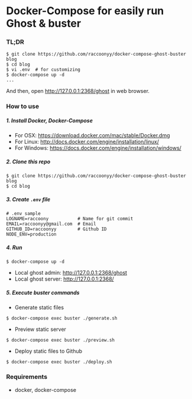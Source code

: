 # Docker-Compose for easily run Ghost & buster

### TL;DR

```
$ git clone https://github.com/raccoonyy/docker-compose-ghost-buster blog
$ cd blog
$ vi .env  # for customizing
$ docker-compose up -d
...
```

And then, open http://127.0.0.1:2368/ghost in web browser.

### How to use

##### 1. Install Docker, Docker-Compose

- For OSX: https://download.docker.com/mac/stable/Docker.dmg
- For Linux: http://docs.docker.com/engine/installation/linux/
- For Windows: https://docs.docker.com/engine/installation/windows/

##### 2. Clone this repo

```
$ git clone https://github.com/raccoonyy/docker-compose-ghost-buster blog
$ cd blog
```

##### 3. Create `.env` file

```
# .env sample
LOGNAME=raccoony           # Name for git commit
EMAIL=raccoonyy@gmail.com  # Email
GITHUB_ID=raccoonyy        # Github ID
NODE_ENV=production
```

##### 4. Run

```
$ docker-compose up -d
```

- Local ghost admin: http://127.0.0.1:2368/ghost
- Local ghost server: http://127.0.0.1:2368/

##### 5. Execute buster commands

- Generate static files
```
$ docker-compose exec buster ./generate.sh
```

- Preview static server
```
$ docker-compose exec buster ./preview.sh
```

- Deploy static files to Github
```
$ docker-compose exec buster ./deploy.sh
```

### Requirements

- docker, docker-compose
